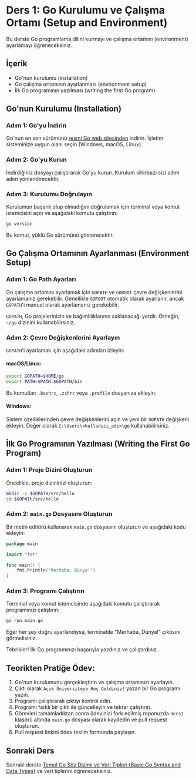 # Ders 1: Go Kurulumu ve Çalışma Ortamı (Setup and Environment)

Bu derste Go programlama dilini kurmayı ve çalışma ortamını (environment) ayarlamayı öğreneceksiniz.

## İçerik

- Go'nun kurulumu (installation)
- Go çalışma ortamının ayarlanması (environment setup)
- İlk Go programının yazılması (writing the first Go program)

## Go'nun Kurulumu (Installation)

### Adım 1: Go'yu İndirin

Go'nun en son sürümünü [resmi Go web sitesinden](https://golang.org/dl/) indirin. İşletim sisteminize uygun olanı seçin (Windows, macOS, Linux).

### Adım 2: Go'yu Kurun

İndirdiğiniz dosyayı çalıştırarak Go'yu kurun. Kurulum sihirbazı sizi adım adım yönlendirecektir.

### Adım 3: Kurulumu Doğrulayın

Kurulumun başarılı olup olmadığını doğrulamak için terminal veya komut istemcisini açın ve aşağıdaki komutu çalıştırın:

```sh
go version
```

Bu komut, yüklü Go sürümünü gösterecektir.

## Go Çalışma Ortamının Ayarlanması (Environment Setup)

### Adım 1: Go Path Ayarları

Go çalışma ortamını ayarlamak için `GOPATH` ve `GOROOT` çevre değişkenlerini ayarlamanız gerekebilir. Genellikle `GOROOT` otomatik olarak ayarlanır, ancak `GOPATH`'i manuel olarak ayarlamanız gerekebilir.

`GOPATH`, Go projelerinizin ve bağımlılıklarının saklanacağı yerdir. Örneğin, `~/go` dizinini kullanabilirsiniz.

### Adım 2: Çevre Değişkenlerini Ayarlayın

`GOPATH`'i ayarlamak için aşağıdaki adımları izleyin:

#### macOS/Linux:

```sh
export GOPATH=$HOME/go
export PATH=$PATH:$GOPATH/bin
```

Bu komutları `.bashrc`, `.zshrc` veya `.profile` dosyanıza ekleyin.

#### Windows:

Sistem özelliklerinden çevre değişkenlerini açın ve yeni bir `GOPATH` değişkeni ekleyin. Değer olarak `C:\Users\<kullanıcı_adı>\go` kullanabilirsiniz.

## İlk Go Programının Yazılması (Writing the First Go Program)

### Adım 1: Proje Dizini Oluşturun

Öncelikle, proje dizininizi oluşturun:

```sh
mkdir -p $GOPATH/src/hello
cd $GOPATH/src/hello
```

### Adım 2: `main.go` Dosyasını Oluşturun

Bir metin editörü kullanarak `main.go` dosyasını oluşturun ve aşağıdaki kodu ekleyin:

```go
package main

import "fmt"

func main() {
    fmt.Println("Merhaba, Dünya!")
}
```

### Adım 3: Programı Çalıştırın

Terminal veya komut istemcisinde aşağıdaki komutu çalıştırarak programınızı çalıştırın:

```sh
go run main.go
```

Eğer her şey doğru ayarlandıysa, terminalde "Merhaba, Dünya!" çıktısını görmelisiniz.

Tebrikler! İlk Go programınızı başarıyla yazdınız ve çalıştırdınız.


## Teorikten Pratiğe Ödev:

1. Go'nun kurulumunu gerçekleştirin ve çalışma ortamınızı ayarlayın.
2. Çıktı olarak `Açık Üniversiteye Hoş Geldiniz!` yazan bir Go programı yazın.
3. Programı çalıştırarak çıktıyı kontrol edin.
4. Programı farklı bir çıktı ile güncelleyin ve tekrar çalıştırın.
5. Görevleri tamamladıktan sonra ödevinizi fork edilmiş reponuzda `ders1` klasörü altında `main.go` dosyası olarak kaydedin ve pull request oluşturun.
6. Pull request linkini ödev teslim formunda paylaşın.

## Sonraki Ders

Sonraki derste [Temel Go Söz Dizimi ve Veri Tipleri (Basic Go Syntax and Data Types)](../ders2) ve veri tiplerini öğreneceksiniz.